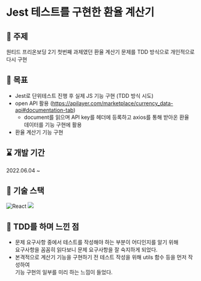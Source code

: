 # Jest 테스트를 구현한 환율 계산기

## 🧨 주제
원티드 프리온보딩 2기 첫번째 과제였던 환율 계산기 문제를 TDD 방식으로 개인적으로 다시 구현

## 🧿 목표
* Jest로 단위테스트 진행 후 실제 JS 기능 구현 (TDD 방식 시도)
* open API 활용 (https://apilayer.com/marketplace/currency_data-api#documentation-tab)
  * document를 읽으며 API key를 헤더에 등록하고 axios를 통해 받아온 환율 데이터를 기능 구현에 활용 
* 환율 계산기 기능 구현

## ⌛ 개발 기간
2022.06.04 ~

## 🧶 기술 스택
![React](https://img.shields.io/badge/-React-61DAFB?&logo=react&logoColor=white)
<img src="https://img.shields.io/badge/TypeScript-3178C6?style=flat&logo=TypeScript&logoColor=white"/> 


## 🎯 TDD를 하며 느낀 점
* 문제 요구사항 중에서 테스트를 작성해야 하는 부분이 어디인지를 알기 위해 <BR/> 요구사항을 꼼꼼히 읽다보니 문제 요구사항을 잘 숙지하게 되었다.
* 본격적으로 계산기 기능을 구현하기 전 테스트 작성을 위해 utils 함수 등을 먼저 작성하여 <br/> 기능 구현의 일부를 미리 하는 느낌이 들었다.

